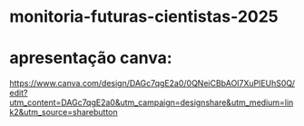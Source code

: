 # monitoria-futuras-cientistas-2025

# apresentação canva:
https://www.canva.com/design/DAGc7qgE2a0/0QNeiCBbAOI7XuPlEUhS0Q/edit?utm_content=DAGc7qgE2a0&utm_campaign=designshare&utm_medium=link2&utm_source=sharebutton